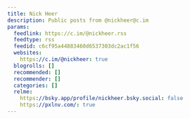 ```yaml
---
title: Nick Heer
description: Public posts from @nickheer@c.im
params:
  feedlink: https://c.im/@nickheer.rss
  feedtype: rss
  feedid: c6cf95a44883460d6537303dc2ac1f56
  websites:
    https://c.im/@nickheer: true
  blogrolls: []
  recommended: []
  recommender: []
  categories: []
  relme:
    https://bsky.app/profile/nickheer.bsky.social: false
    https://pxlnv.com/: true
---
```

